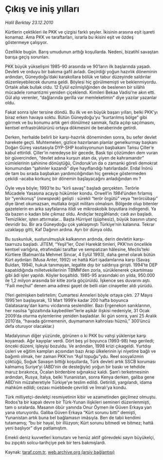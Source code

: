# Çıkış ve iniş yılları 

*Halil Berktay 23.12.2010*

<div class="yazi"><p>Kürtlerin çektikleri ile PKK ve çizgisi farklı şeyler. İkisinin arasına eşit işareti konamaz. Ama PKK ve taraftarları, israrla bu ikisini eşit ve özdeş göstermeye çalışıyor.</p>
<p>Özellikle bugün. Barış umudunun arttığı koşullarda. Nedeni, bizatihî savaştan barışa geçiş sorunları.</p>
<p>PKK büyük yükselişini 1985-90 arasında ve 90’ların ilk başlarında yaşadı. Devleti ve orduyu bir bakıma gafil avladı. Geçirdiği yoğun hazırlık döneminin ardından, Güneydoğu’daki karakollara bölük ve tabur düzeyinde saldırılar düzenleyebilecek duruma geldi. Böylesi hiç görülmemişti ve beklenmiyordu. Ortalık allak bullak oldu. 12 Eylül ezilmişliğinden de beslenen bir silâhlı mücadele romantizmi yeniden çiçeklendi. Kimileri Bekaa Vadisi’ne akın etti. Gül alıp verenler, “dağlarında gerilla var memleketimin” diye yazılar yazanlar oldu.</p>
<p>Fakat sonra işler tersine döndü. Bu ilk ve en büyük başarı yılları, belki PKK’yı biraz erken havaya soktu. Bütün Güneydoğu’yu “kurtarılmış bölge” gibi görmek ve bu konumu artık geri dönülmez sanmak, fazla açılıp saçılmasını, kentsel enfrastrüktürünü ortaya dökmesini de beraberinde getirdi. </p>
<p>Derken, herhalde belirli bir karşı-hazırlık döneminden sonra, bu sefer devlet harekete geçti. Muhtemelen, gizlice hazırlanan planlar genelkurmay başkanı Doğan Güreş vasıtasıyla DYP-SHP koalisyonunun başbakanı Tansu Çiller’e kabul ettirildi. Çiller’in neredeyse bir gecede, Bask tipi çözümden dem vuran bir güvercinden, “devlet adına kurşun atan da, yiyen de kahramandır” cümlelerinin şahinine dönüştüğü, Cindoruk’un da o zamanki göreli demokrat konumundan “şahinler kazandı” diye hayıflandığı hatırlardadır. Erdal İnönü de tam bu sırada başbakan yardımcılığından hiç gerekçe göstermeden çekildi –acaba korkunç bir dönemin başlayacağını anladığından mı ? </p>
<p>Öyle veya böyle; 1993’te bu “kirli savaş” başladı gerçekten. Terörle Mücadele Yasasına acayip hükümler kondu. Orwell’in <i>1984</i>’ünden fırlamış bir “yenikonuş” (<i>newspeak</i>) gelişti : sürekli “terör örgütü” veya “terörcübaşı” diye lânet okumazsan, mutlaka örgüt militanı olmalısın. Bölgede olup bitenler gazetelerin en arka sayfalarına itildi ve mikroskobik boyutlara indirgendi. Ya da bazen o kadarı bile çıkmaz oldu. Andıçlar tezgâhlandı; cadı avı başladı. Temizlikler, işten attırmalar... Başta <i>Hürriyet</i> (şüphesiz), büyük basının utanç devridir bu. Bir ara Güneydoğu çok yaklaşmıştı Türkiye’nin kalanına. Tekrar uzaklaşıp gitti, Kaf Dağının ardına. Ayrı bir dünya oldu.</p>
<p>Bu suskunluk, susturulmuşluk kalkanının ardında, derin devletin karşı-taarruzu başladı. JİTEM, “Yeşil”ler, Özel Harekât timleri, PKK’nın öncelikle kentsel varlığına, etrafındaki taraftar ve sempatizan hâlesine, Meclis’teki Kürtlere (Batman’da Mehmet Sincar, 4 Eylül 1993), daha genel olarak bütün Kürt aydınları (Musa Anter, 1992) ve hattâ Kürt işadamlarına karşı (Savaş Buldan, 1994), hukuk tanımayan, legalite dışı bir saldırıya girişti. 1994’te DEP kapatıldığında milletvekillerinin TBMM’den zorla, sürüklenerek çıkartılması gibi âdi işler yapıldı. Köyler boşaltıldı. 1985-95 arasındaki on yılda, 950.000 ile 1,2 milyon arasında bir kitle zorla göçürüldü. İşkence ses duvarını aştı. “Faili meçhul” denen ama adresi gayet de belli olan cinayetler aldı yürüdü. </p>
<p>(Yeri gelmişken belirtelim; Cumartesi Anneleri böyle ortaya çıktı. 27 Mayıs 1995’ten başlayarak, 13 Mart 1999’e kadar 200 hafta boyunca Galatasaray’dan kamu vicdanına seslendiler. Bazı Ergenekon sanıklarının, her nasılsa “gözaltında kaybedilen”lerle aşikâr ilişkisi nedeniyle, 31 Ocak 2009’da oturma eylemlerine yeniden başladılar. İki gün sonra, yani 25 Aralık 2010’da, “havada görmemenin, duymamanın kahrolası hüznü,” 300’üncü defa oturuyor olacaklar.) </p>
<p>Madalyonun diğer yüzünde, görünen o ki PKK bu vahşi yüklenişe karşı koyamadı. Ağır kayıplar verdi. Dört beş yıl boyunca (1993-98) hep geriledi; önceki düzeni, işleyişi bozuldu. Ve ardından, 1998 krizi çıkageldi. Yurtdışı üsleri ve eğitim kampları açısından bazı Arap ülkelerinin iyi niyetine bağlı ve bağımlı olmak, her zaman PKK’nın “Aşil topuğu”ydu. Reel sosyalizmin çöktüğü, Soğuk Savaşın bittiği koşullarda, Türk devleti artık SSCB koruması kalmamış Suriye’yi (ABD’nin de desteğiyle) yoğun bir baskı ve tehdide maruz bırakınca, Öcalan birdenbire sığınaksız kaldı. Şam’ı terketmesinin ardından, Rusya, İtalya, belki Yunanistan, sonra Kenya derken, galiba gene ABD’nin müzaheretiyle Türkiye’ye teslim edildi. Getirildi, yargılandı, idama mahkûm edildi; cezası müebbede çevrildi ve İmralı’ya kondu. </p>
<p>Türk milliyetçi-devletçi resmiyetinin kibir ve azametinden geçilmez olmuştu. Rodos’ta bir kapalı devre bir Türk-Yunan ilişkileri semineri düzenlenmişti, tam o sıralarda. Masanın öbür yanında Onur Öymen ile Güven Erkaya yan yana oturuyordu. Galiba Güven Erkaya “Kürt sorunu bitti” demişti, Yunanistan artık buna bel bağlamasın imâsıyla. Ben de tabii kendimi tutamamış; “bu bir hayal, bir illüzyon; Kürt sorunu bitmedi ve bitmez; hattâ yeni başlıyor” diye patlamıştım.</p>
<p>Emekli deniz kuvvetleri komutanı ve henüz aktif görevdeki sayın büyükelçi, bu zıpçıktı solcu-tarihçiye pek bir ters bakmışlardı.</p>
</div>

Kaynak: [taraf.com.tr](http://www.taraf.com.tr/halil-berktay/makale-cikis-ve-inis-yillari.htm), [web.archive.org (arşiv bağlantısı)](http://web.archive.org/web/20131022020132/http://www.taraf.com.tr/halil-berktay/makale-cikis-ve-inis-yillari.htm)
